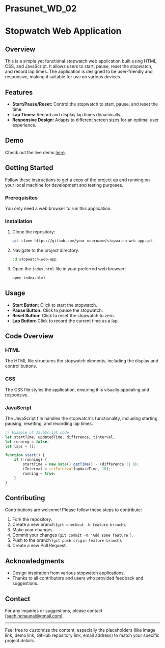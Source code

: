 # Prasunet_WD_02


# Stopwatch Web Application


## Overview

This is a simple yet functional stopwatch web application built using HTML, CSS, and JavaScript. It allows users to start, pause, reset the stopwatch, and record lap times. The application is designed to be user-friendly and responsive, making it suitable for use on various devices.

## Features

- **Start/Pause/Reset:** Control the stopwatch to start, pause, and reset the time.
- **Lap Times:** Record and display lap times dynamically.
- **Responsive Design:** Adapts to different screen sizes for an optimal user experience.

## Demo

Check out the live demo [here](https://sachinchaunal.github.io/Prasunet_WD_02/).

## Getting Started

Follow these instructions to get a copy of the project up and running on your local machine for development and testing purposes.

### Prerequisites

You only need a web browser to run this application.

### Installation

1. Clone the repository:
    ```bash
    git clone https://github.com/your-username/stopwatch-web-app.git
    ```

2. Navigate to the project directory:
    ```bash
    cd stopwatch-web-app
    ```

3. Open the `index.html` file in your preferred web browser:
    ```bash
    open index.html
    ```

## Usage

- **Start Button:** Click to start the stopwatch.
- **Pause Button:** Click to pause the stopwatch.
- **Reset Button:** Click to reset the stopwatch to zero.
- **Lap Button:** Click to record the current time as a lap.

## Code Overview

### HTML

The HTML file structures the stopwatch elements, including the display and control buttons.

### CSS

The CSS file styles the application, ensuring it is visually appealing and responsive.

### JavaScript

The JavaScript file handles the stopwatch's functionality, including starting, pausing, resetting, and recording lap times.

```javascript
// Example of JavaScript code
let startTime, updatedTime, difference, tInterval;
let running = false;
let laps = [];

function start() {
    if (!running) {
        startTime = new Date().getTime() - (difference || 0);
        tInterval = setInterval(updateTime, 10);
        running = true;
    }
}
```

## Contributing

Contributions are welcome! Please follow these steps to contribute:

1. Fork the repository.
2. Create a new branch (`git checkout -b feature-branch`).
3. Make your changes.
4. Commit your changes (`git commit -m 'Add some feature'`).
5. Push to the branch (`git push origin feature-branch`).
6. Create a new Pull Request.



## Acknowledgments

- Design inspiration from various stopwatch applications.
- Thanks to all contributors and users who provided feedback and suggestions.

## Contact

For any inquiries or suggestions, please contact [sachinchaunal@gmail.com].

---

Feel free to customize the content, especially the placeholders (like image link, demo link, GitHub repository link, email address) to match your specific project details.

